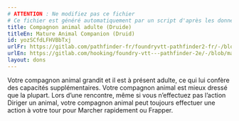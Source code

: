 ```yaml
---
# ATTENTION : Ne modifiez pas ce fichier
# Ce fichier est généré automatiquement par un script d'après les données du module Foundry VTT officiel et de sa traduction
title: Compagnon animal adulte (Druide)
titleEn: Mature Animal Companion (Druid)
id: yozSCfdLFHVBbTxj
urlFr: https://gitlab.com/pathfinder-fr/foundryvtt-pathfinder2-fr/-/blob/master/data/feats/yozSCfdLFHVBbTxj.htm
urlEn: https://gitlab.com/hooking/foundry-vtt---pathfinder-2e/-/blob/master/packs/data/feats.db/mature-animal-companion-druid.json
layout: dons
---
```

Votre compagnon animal grandit et il est à présent adulte, ce qui lui confère des capacités supplémentaires. Votre compagnon animal est mieux dressé que la plupart. Lors d’une rencontre, même si vous n’effectuez pas l’action Diriger un animal, votre compagnon animal peut toujours effectuer une action à votre tour pour Marcher rapidement ou Frapper.
